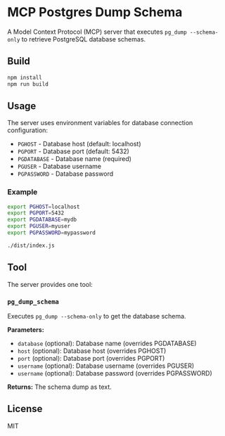 # MCP Postgres Dump Schema

A Model Context Protocol (MCP) server that executes `pg_dump --schema-only` to retrieve PostgreSQL database schemas.

## Build

```bash
npm install
npm run build
```

## Usage

The server uses environment variables for database connection configuration:

- `PGHOST` - Database host (default: localhost)
- `PGPORT` - Database port (default: 5432)
- `PGDATABASE` - Database name (required)
- `PGUSER` - Database username
- `PGPASSWORD` - Database password

### Example

```bash
export PGHOST=localhost
export PGPORT=5432
export PGDATABASE=mydb
export PGUSER=myuser
export PGPASSWORD=mypassword

./dist/index.js
```

## Tool

The server provides one tool:

### `pg_dump_schema`

Executes `pg_dump --schema-only` to get the database schema.

**Parameters:**
- `database` (optional): Database name (overrides PGDATABASE)
- `host` (optional): Database host (overrides PGHOST)
- `port` (optional): Database port (overrides PGPORT)
- `username` (optional): Database username (overrides PGUSER)
- `username` (optional): Database password (overrides PGPASSWORD)

**Returns:** The schema dump as text.

## License

MIT